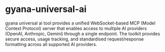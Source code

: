 # gyana-universal-ai
gyana universal ai tool provides a unified WebSocket-based MCP (Model Context Protocol) server that enables access to multiple AI providers (OpenAI, Anthropic, Gemini) through a single endpoint. The toolkit provides secure access, usage tracking, and standardised request/response formatting across all supported AI providers.
